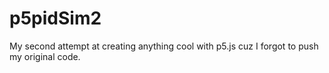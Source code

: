 # p5pidSim2
My second attempt at creating anything cool with p5.js cuz I forgot to push my original code.
